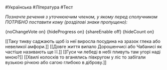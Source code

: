 #Українська #Література #Тест

*Позначте речення з уточнюючим членом, у якому перед сполучником ПОТРІБНО поставити кому (розділові знаки пропущено):*

{noChangeVote on}
{hideProgress on}
{shareEnable off}
{hideCount on}

[[Таку тикву саджають щоб із неї виросла посудина на зразок глека або невеликої амфори.]]
[[Довге життя випало Дорошенчисі або Чабанисі як частіше називають ще її.]]
[[Гуси чи лебеді в небі пливуть там угорі наді мною?]]
[[Хвилі колосків то вганялись півкругом у ліс то забігали вузькою річкою або сагою глибоко в діброву.]]
